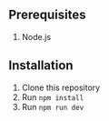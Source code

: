 ## Prerequisites

1. Node.js

## Installation

1. Clone this repository
2. Run `npm install`
3. Run `npm run dev`
